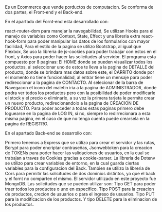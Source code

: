Es un Ecommerce que vende porductos de computacion. Se conforma de dos partes, el Front-end y el Back-end.

En el apartado del Fornt-end esta desarrollado con: 

react-router-dom para manejar la navegabilidad,
Se utilizan Hooks para el manejo de variables como Context, State, Effect y una libreria extra react-hook-form para poder manipular los datos de los formularios con mayor facilidad,
Para el estilo de la pagina se utilizo Bootstrap, al igual que Flexbox,
Se uso la libreria de js-cookies para poder trabajar con estos en el front,
y Axios para poder hacer las solicitudes al servidor.
El programa esta compuesto por 8 paginas:
El HOME donde se pueden visualizar todos los productos, al seleccionar uno de estos te lleva a la pagina de DETALLE del producto, donde se brindara mas datos sobre este,
el CARRITO donde por el momento no tiene funcionalidad, al entrar tiene un mensaje para poder redireccionar a la pagina de CONTACTO.
Al selecionar de la barra de Navegacon el icono del maletin iria a la pagina de ADMINISTRADOR, donde podra ver todos los productos pero con la posibilidad de poder modificarle el stock y el precio o eliminarlo,
a su vez la primera tarjeta le permite crear un nuevo producto, redirecionandolo a la pagina de CREACION DE PRODUCTO.
Para poder acceder a todas estas paginas primero debe loguearse en la pagina de LOG IN, si no, siempre lo redirrecionara a esta misma pagina, en el caso de que no tenga cuenta puede crearsela en la pagina de REGISTRO.

En el apartado Back-end se desarrollo con:

Primero tenemos a Express que se utilizo para crear el servidor y las rutas, Bcrypt para poder encriptar contraseñas, Jsonwebtoken para la creacion de TOKENs para poder hacer las validaciones de usuarios,
en la cual se trabajan a traves de Cookies gracias a cookie-parser.
La libreria de Dotenv se utilizo para crear variables de entorno, en la cual guarda ciertas variables para la configuracion del Back.
Tambien se utilizo la libreria de Cors para permitir las solicitudes de dos dominios distintos, ya que el back y el fornt no comparten el mismo.
El servidor utilizado en este proyecto fue MongoDB.
Las solicitudes que se pueden utilizar son:
Tipo GET para poder traer todos los productos o uno en especifico.
Tipo POST para la creacion de productos, crecion de usuarios o para el ingreso de usuarios.
Tipo PUT para la modificacion de los productos.
Y tipo DELETE para la eliminacion de los productos.
